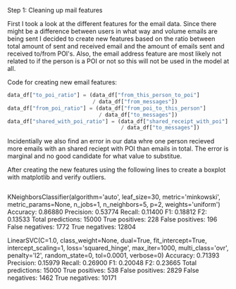 Step 1: Cleaning up mail features

First I took a look at the different features for the email data. 
Since there might be a difference between users in what way and volume emails
are being sent I decided to create new features based on the ratio between total
amount of sent and received email and the amount of emails sent and received
to/from POI's. Also, the email address feature are most likely not related to
if the person is a POI or not so this will not be used in the model at all.

Code for creating new email features:

```python
data_df["to_poi_ratio"] = (data_df["from_this_person_to_poi"]
                           / data_df["from_messages"])
data_df["from_poi_ratio"] = (data_df["from_poi_to_this_person"]
                             / data_df["to_messages"])
data_df["shared_with_poi_ratio"] = (data_df["shared_receipt_with_poi"]
                                    / data_df["to_messages"])
```
Incidentially we also find an error in our data whre one person recieved more
emails with an shared reciept with POI than emails in total. The error is
marginal and no good candidate for what value to substitue.

After creating the new features using the following lines to create a boxplot
with matplotlib and verify outliers.

```python


```

KNeighborsClassifier(algorithm='auto', leaf_size=30, metric='minkowski',
           metric_params=None, n_jobs=1, n_neighbors=5, p=2,
                      weights='uniform')
                              Accuracy: 0.86880       Precision: 0.53774
                              Recall: 0.11400 F1: 0.18812     F2: 0.13533
                                      Total predictions: 15000        True
                                      positives:  228    False positives:  196
                                      False negatives: 1772   True negatives:
                                      12804

LinearSVC(C=1.0, class_weight=None, dual=True, fit_intercept=True,
     intercept_scaling=1, loss='squared_hinge', max_iter=1000,
          multi_class='ovr', penalty='l2', random_state=0, tol=0.0001,
               verbose=0)
                       Accuracy: 0.71393       Precision: 0.15979      Recall:
                       0.26900 F1: 0.20048     F2: 0.23665
                               Total predictions: 15000        True positives:
                               538    False positives: 2829   False negatives:
                               1462   True negatives: 10171


